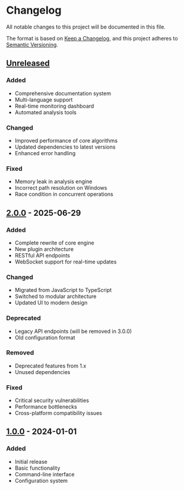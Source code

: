 # Changelog

All notable changes to this project will be documented in this file.

The format is based on [Keep a Changelog](https://keepachangelog.com/en/1.0.0/),
and this project adheres to [Semantic Versioning](https://semver.org/spec/v2.0.0.html).

## [Unreleased]

### Added
- Comprehensive documentation system
- Multi-language support
- Real-time monitoring dashboard
- Automated analysis tools

### Changed
- Improved performance of core algorithms
- Updated dependencies to latest versions
- Enhanced error handling

### Fixed
- Memory leak in analysis engine
- Incorrect path resolution on Windows
- Race condition in concurrent operations

## [2.0.0] - 2025-06-29

### Added
- Complete rewrite of core engine
- New plugin architecture
- RESTful API endpoints
- WebSocket support for real-time updates

### Changed
- Migrated from JavaScript to TypeScript
- Switched to modular architecture
- Updated UI to modern design

### Deprecated
- Legacy API endpoints (will be removed in 3.0.0)
- Old configuration format

### Removed
- Deprecated features from 1.x
- Unused dependencies

### Fixed
- Critical security vulnerabilities
- Performance bottlenecks
- Cross-platform compatibility issues

## [1.0.0] - 2024-01-01

### Added
- Initial release
- Basic functionality
- Command-line interface
- Configuration system

[Unreleased]: https://github.com/project/compare/v2.0.0...HEAD
[2.0.0]: https://github.com/project/compare/v1.0.0...v2.0.0
[1.0.0]: https://github.com/project/releases/tag/v1.0.0
